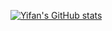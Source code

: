 [![Yifan's GitHub stats](https://github-readme-stats.vercel.app/api?username=Yifan-Liu-95?count_private=true)](https://github.com/Yifan-Liu-95/github-readme-stats)
